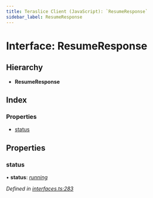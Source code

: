 ```yaml
---
title: Teraslice Client (JavaScript): `ResumeResponse`
sidebar_label: ResumeResponse
---
```


# Interface: ResumeResponse

## Hierarchy

* **ResumeResponse**

## Index

### Properties

* [status](resumeresponse.md#status)

## Properties

###  status

• **status**: *[running](../enums/executionstatus.md#running)*

*Defined in [interfaces.ts:283](https://github.com/terascope/teraslice/blob/d2d877b60/packages/teraslice-client-js/src/interfaces.ts#L283)*
